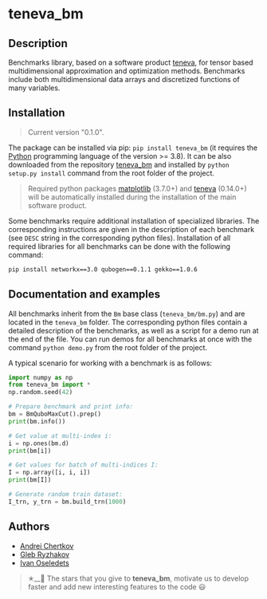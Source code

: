 # teneva_bm


## Description

Benchmarks library, based on a software product [teneva](https://github.com/AndreiChertkov/teneva), for tensor based multidimensional approximation and optimization methods. Benchmarks include both multidimensional data arrays and discretized functions of many variables.


## Installation

> Current version "0.1.0".

The package can be installed via pip: `pip install teneva_bm` (it requires the [Python](https://www.python.org) programming language of the version >= 3.8). It can be also downloaded from the repository [teneva_bm](https://github.com/AndreiChertkov/teneva_bm) and installed by `python setup.py install` command from the root folder of the project.

> Required python packages [matplotlib](https://matplotlib.org/) (3.7.0+) and [teneva](https://github.com/AndreiChertkov/teneva) (0.14.0+) will be automatically installed during the installation of the main software product.

Some benchmarks require additional installation of specialized libraries. The corresponding instructions are given in the description of each benchmark (see `DESC` string in the corresponding python files). Installation of all required libraries for all benchmarks can be done with the following command:

```bash
pip install networkx==3.0 qubogen==0.1.1 gekko==1.0.6
```


## Documentation and examples

All benchmarks inherit from the `Bm` base class (`teneva_bm/bm.py`) and are located in the `teneva_bm` folder. The corresponding python files contain a detailed description of the benchmarks, as well as a script for a demo run at the end of the file. You can run demos for all benchmarks at once with the command `python demo.py` from the root folder of the project.

A typical scenario for working with a benchmark is as follows:
```python
import numpy as np
from teneva_bm import *
np.random.seed(42)

# Prepare benchmark and print info:
bm = BmQuboMaxCut().prep()
print(bm.info())

# Get value at multi-index i:
i = np.ones(bm.d)
print(bm[i])

# Get values for batch of multi-indices I:
I = np.array([i, i, i])
print(bm[I])

# Generate random train dataset:
I_trn, y_trn = bm.build_trn(1000)
```


## Authors

- [Andrei Chertkov](https://github.com/AndreiChertkov)
- [Gleb Ryzhakov](https://github.com/G-Ryzhakov)
- [Ivan Oseledets](https://github.com/oseledets)

> ✭__🚂  The stars that you give to **teneva_bm**, motivate us to develop faster and add new interesting features to the code 😃
